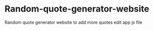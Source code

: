 # Random-quote-generator-website
Random quote generator website
to add more quotes edit app js file
